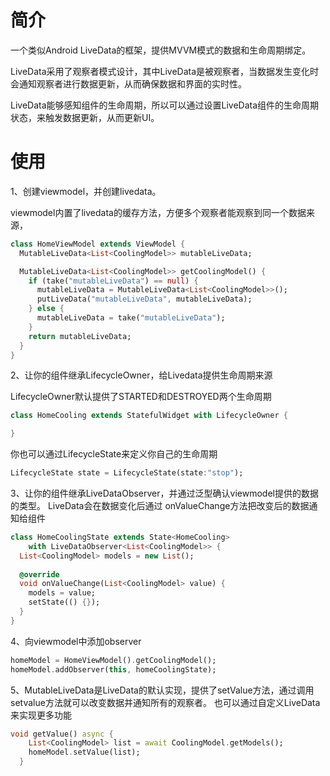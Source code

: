 简介
===

一个类似Android LiveData的框架，提供MVVM模式的数据和生命周期绑定。

LiveData采用了观察者模式设计，其中LiveData是被观察者，当数据发生变化时会通知观察者进行数据更新，从而确保数据和界面的实时性。


LiveData能够感知组件的生命周期，所以可以通过设置LiveData组件的生命周期状态，来触发数据更新，从而更新UI。

使用
===
1、创建viewmodel，并创建livedata。

viewmodel内置了livedata的缓存方法，方便多个观察者能观察到同一个数据来源，
```Dart
class HomeViewModel extends ViewModel {
  MutableLiveData<List<CoolingModel>> mutableLiveData;

  MutableLiveData<List<CoolingModel>> getCoolingModel() {
    if (take("mutableLiveData") == null) {
      mutableLiveData = MutableLiveData<List<CoolingModel>>();
      putLiveData("mutableLiveData", mutableLiveData);
    } else {
      mutableLiveData = take("mutableLiveData");
    }
    return mutableLiveData;
  }
}
```

2、让你的组件继承LifecycleOwner，给Livedata提供生命周期来源

LifecycleOwner默认提供了STARTED和DESTROYED两个生命周期


```Dart
class HomeCooling extends StatefulWidget with LifecycleOwner {

}
```

你也可以通过LifecycleState来定义你自己的生命周期
```Dart
LifecycleState state = LifecycleState(state:"stop");
```


3、让你的组件继承LiveDataObserver，并通过泛型确认viewmodel提供的数据的类型。
LiveData会在数据变化后通过 onValueChange方法把改变后的数据通知给组件
```Dart
class HomeCoolingState extends State<HomeCooling>
    with LiveDataObserver<List<CoolingModel>> {
  List<CoolingModel> models = new List();
  
  @override
  void onValueChange(List<CoolingModel> value) {
    models = value;
    setState(() {});
  }
}
```

4、向viewmodel中添加observer
```Dart
homeModel = HomeViewModel().getCoolingModel();
homeModel.addObserver(this, homeCoolingState);
```


5、MutableLiveData是LiveData的默认实现，提供了setValue方法，通过调用setvalue方法就可以改变数据并通知所有的观察者。
也可以通过自定义LiveData来实现更多功能
```Dart
void getValue() async {
    List<CoolingModel> list = await CoolingModel.getModels();
    homeModel.setValue(list);
  }
```

